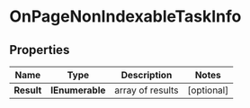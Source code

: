 # OnPageNonIndexableTaskInfo


## Properties

| Name | Type | Description | Notes |
|------------ | ------------- | ------------- | -------------|
**Result** | **IEnumerable<OnPageNonIndexableResultInfo>** | array of results |[optional]|